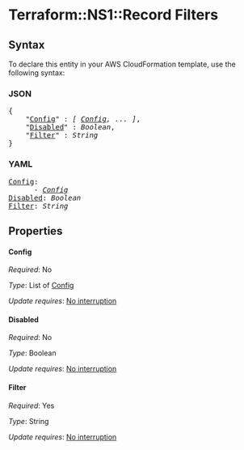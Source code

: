 # Terraform::NS1::Record Filters

## Syntax

To declare this entity in your AWS CloudFormation template, use the following syntax:

### JSON

<pre>
{
    "<a href="#config" title="Config">Config</a>" : <i>[ <a href="filters-config.md">Config</a>, ... ]</i>,
    "<a href="#disabled" title="Disabled">Disabled</a>" : <i>Boolean</i>,
    "<a href="#filter" title="Filter">Filter</a>" : <i>String</i>
}
</pre>

### YAML

<pre>
<a href="#config" title="Config">Config</a>: <i>
      - <a href="filters-config.md">Config</a></i>
<a href="#disabled" title="Disabled">Disabled</a>: <i>Boolean</i>
<a href="#filter" title="Filter">Filter</a>: <i>String</i>
</pre>

## Properties

#### Config

_Required_: No

_Type_: List of <a href="filters-config.md">Config</a>

_Update requires_: [No interruption](https://docs.aws.amazon.com/AWSCloudFormation/latest/UserGuide/using-cfn-updating-stacks-update-behaviors.html#update-no-interrupt)

#### Disabled

_Required_: No

_Type_: Boolean

_Update requires_: [No interruption](https://docs.aws.amazon.com/AWSCloudFormation/latest/UserGuide/using-cfn-updating-stacks-update-behaviors.html#update-no-interrupt)

#### Filter

_Required_: Yes

_Type_: String

_Update requires_: [No interruption](https://docs.aws.amazon.com/AWSCloudFormation/latest/UserGuide/using-cfn-updating-stacks-update-behaviors.html#update-no-interrupt)


